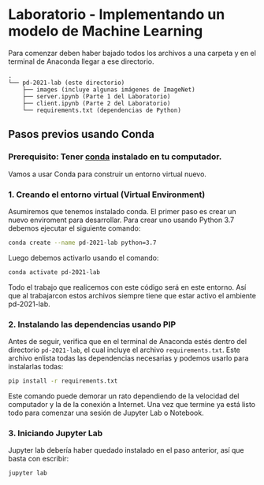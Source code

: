 # Laboratorio - Implementando un modelo de Machine Learning
 
Para comenzar deben haber bajado todos los archivos a una carpeta y en el terminal de Anaconda llegar a ese directorio.

```
.
└── pd-2021-lab (este directorio)
    ├── images (incluye algunas imágenes de ImageNet)
    ├── server.ipynb (Parte 1 del Laboratorio)
    ├── client.ipynb (Parte 2 del Laboratorio)
    └── requirements.txt (dependencias de Python)
```
 
 
## Pasos previos usando Conda
 
### Prerequisito: Tener [conda](https://docs.conda.io/en/latest/) instalado en tu computador.
 
Vamos a usar Conda para construir un entorno virtual nuevo.
 
### 1. Creando el entorno virtual (Virtual Environment)
 
Asumiremos que tenemos instalado conda. El primer paso es crear un nuevo enviroment para desarrollar. Para crear uno usando Python 3.7 debemos ejecutar el siguiente comando:
 
```bash
conda create --name pd-2021-lab python=3.7
```
 
Luego debemos activarlo usando el comando:
 
```bash
conda activate pd-2021-lab
```
 
Todo el trabajo que realicemos con este código será en este entorno. Así que al trabajarcon estos archivos siempre tiene que estar activo el ambiente pd-2021-lab.
 
### 2. Instalando las dependencias usando PIP 
 
Antes de seguir, verifica que en el terminal de Anaconda estés dentro del directorio `pd-2021-lab`, el cual incluye el archivo `requirements.txt`. Este archivo enlista todas las dependencias necesarias y podemos usarlo para instalarlas todas:
 
```bash
pip install -r requirements.txt
```
 
Este comando puede demorar un rato dependiendo de la velocidad del computador y la de la conexión a Internet. Una vez que termine ya está listo todo para comenzar una sesión de Jupyter Lab o Notebook.
 
### 3. Iniciando Jupyter Lab
 
Jupyter lab debería haber quedado instalado en el paso anterior, así que basta con escribir:

```bash
jupyter lab
```